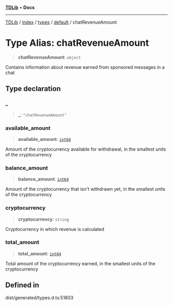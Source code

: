 [**TDLib**](../../../../../../README.md) • **Docs**

***

[TDLib](../../../../../../modules.md) / [index](../../../../../README.md) / [types](../../../README.md) / [default](../README.md) / chatRevenueAmount

# Type Alias: chatRevenueAmount

> **chatRevenueAmount**: `object`

Contains information about revenue earned from sponsored messages in a chat

## Type declaration

### \_

> **\_**: `"chatRevenueAmount"`

### available\_amount

> **available\_amount**: [`int64`](int64-1.md)

Amount of the cryptocurrency available for withdrawal, in the smallest units of the cryptocurrency

### balance\_amount

> **balance\_amount**: [`int64`](int64-1.md)

Amount of the cryptocurrency that isn't withdrawn yet, in the smallest units of the cryptocurrency

### cryptocurrency

> **cryptocurrency**: `string`

Cryptocurrency in which revenue is calculated

### total\_amount

> **total\_amount**: [`int64`](int64-1.md)

Total amount of the cryptocurrency earned, in the smallest units of the cryptocurrency

## Defined in

dist/generated/types.d.ts:51803
